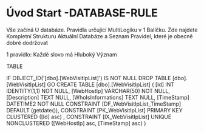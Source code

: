 ﻿# Úvod   Start -DATABASE-RULE  

Vše začíná U databáze. 
Pravidla určující MultiLogiku v 1 Balíčku.
Zde najdete Kompletní Strukturu Aktuální Databáze
a Seznam Pravidel, které je obecně dobré dodržovat

1 pravidlo: Každé slovo má Hluboký Význam

TABLE


 IF OBJECT_ID('[dbo].[WebVisitIpList]') IS NOT NULL 
 DROP TABLE [dbo].[WebVisitIpList] 
 GO
 CREATE TABLE [dbo].[WebVisitIpList] ( 
 [Id]                 INT              IDENTITY(1,1)          NOT NULL,
 [WebHostIp]          VARCHAR(50)                             NOT NULL,
 [Description]        TEXT                                        NULL,
 [WhoIsInformations]  TEXT                                        NULL,
 [TimeStamp]          DATETIME2                               NOT NULL  CONSTRAINT [DF_WebVisitIpList_TimeStamp] DEFAULT (getdate()),
 CONSTRAINT   [PK_WebVisitIpList]  PRIMARY KEY CLUSTERED    ([Id] asc) ,
 CONSTRAINT   [IX_WebVisitIpList]  UNIQUE      NONCLUSTERED ([WebHostIp] asc, [TimeStamp] asc) )
 
 